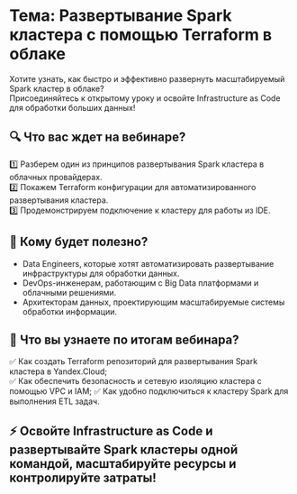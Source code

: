 # Тема: Развертывание Spark кластера с помощью Terraform в облаке

Хотите узнать, как быстро и эффективно развернуть масштабируемый Spark кластер в облаке?  
Присоединяйтесь к открытому уроку и освойте Infrastructure as Code для обработки больших данных!

## 🔍 Что вас ждет на вебинаре?  
1️⃣ Разберем один из принципов развертывания Spark кластера в облачных провайдерах.  
2️⃣ Покажем Terraform конфигурации для автоматизированного развертывания кластера.  
3️⃣ Продемонстрируем подключение к кластеру для работы из IDE.

## 👥 Кому будет полезно?  
- Data Engineers, которые хотят автоматизировать развертывание инфраструктуры для обработки данных.  
- DevOps-инженерам, работающим с Big Data платформами и облачными решениями.  
- Архитекторам данных, проектирующим масштабируемые системы обработки информации.  

## 🎯 Что вы узнаете по итогам вебинара?  
✅ Как создать Terraform репозиторий для развертывания Spark кластера в Yandex.Cloud;   
✅ Как обеспечить безопасность и сетевую изоляцию кластера с помощью VPC и IAM;
✅ Как удобно подключиться к кластеру Spark для выполнения ETL задач.

## ⚡ Освойте Infrastructure as Code и развертывайте Spark кластеры одной командой, масштабируйте ресурсы и контролируйте затраты!
